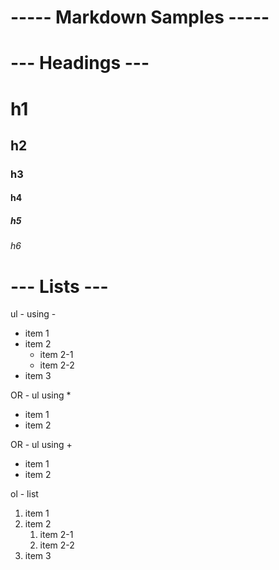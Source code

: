 # ----- Markdown Samples -----

# --- Headings ---

# h1

## h2

### h3

#### h4

##### h5

###### h6

# --- Lists ---

ul - using -

- item 1
- item 2
  - item 2-1
  - item 2-2
- item 3

OR - ul using \*

- item 1
- item 2

OR - ul using +

- item 1
- item 2

ol - list

1. item 1
2. item 2
   1. item 2-1
   2. item 2-2
3. item 3
